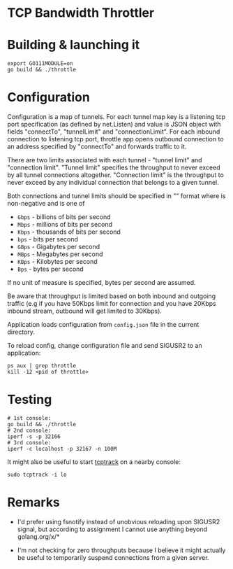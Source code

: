 # TCP Bandwidth Throttler

# Building & launching it

```
export GO111MODULE=on
go build && ./throttle
```

# Configuration

Configuration is a map of tunnels. For each tunnel map key is a listening tcp
port specification (as defined by net.Listen) and value is JSON object with
fields "connectTo", "tunnelLimit" and "connectionLimit". For each inbound
connection to listening tcp port, throttle app opens outbound connection to
an address specified by "connectTo" and forwards traffic to it.

There are two limits associated with each tunnel - "tunnel limit" and
"connection limit". "Tunnel limit" specifies the throughput to never exceed
by all tunnel connections altogether. "Connection limit" is the throughput
to never exceed by any individual connection that belongs to a given tunnel.

Both connections and tunnel limits should be specified in "<number><uom>" format
where <number> is non-negative and <uom> is one of
  * ```Gbps``` - billions of bits per second
  * ```Mbps``` - millions of bits per second
  * ```Kbps``` - thousands of bits per second
  * ```bps``` - bits per second
  * ```GBps``` - Gigabytes per second
  * ```MBps``` - Megabytes per second
  * ```KBps``` - Kilobytes per second
  * ```Bps``` - bytes per second

If no unit of measure is specified, bytes per second are assumed.

Be aware that throughput is limited based on both inbound and outgoing traffic
(e.g if you have 50Kbps limit for connection and you have 20Kbps inbound stream,
outbound will get limited to 30Kbps).

Application loads configuration from ```config.json``` file in the current
directory.

To reload config, change configuration file and send SIGUSR2 to an application:
```
ps aux | grep throttle
kill -12 <pid of throttle>
```

# Testing

```
# 1st console:
go build && ./throttle
# 2nd console:
iperf -s -p 32166
# 3rd console:
iperf -c localhost -p 32167 -n 100M
```

It might also be useful to start [tcptrack](https://linux.die.net/man/1/tcptrack)
on a nearby console:

```
sudo tcptrack -i lo
```

# Remarks

 * I'd prefer using fsnotify instead of unobvious reloading upon SIGUSR2 signal,
   but according to assignment I cannot use anything beyond golang.org/x/*

 * I'm not checking for zero throughputs because I believe it might actually be
   useful to temporarily suspend connections from a given server.
